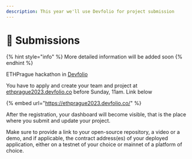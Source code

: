 ```yaml
---
description: This year we'll use Devfolio for project submission
---
```


# 📩 Submissions

{% hint style="info" %}
More detailed information will be added soon
{% endhint %}

ETHPrague hackathon in [Devfolio](https://ethprague2023.devfolio.co/)&#x20;

You have to apply and create your team and project at [ethprague2023.devfolio.co](https://ethprague2023.devfolio.co) before Sunday, 11am. Link below

{% embed url="https://ethprague2023.devfolio.co/" %}

After the registration, your dashboard will become visible, that is the place where you submit and update your project.&#x20;

Make sure to provide a link to your open-source repository, a video or a demo, and if applicable, the contract address(es) of your deployed application, either on a testnet of your choice or mainnet of a platform of choice.&#x20;

